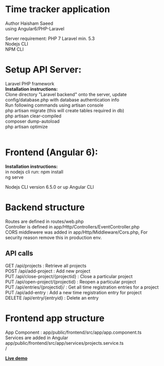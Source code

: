 
# Time tracker application
Author Haisham Saeed <br/>
using Angular6/PHP-Laravel 

Server requirement:
PHP 7
Laravel min. 5.3<br/>
Nodejs CLI <br/>
NPM CLI<br/>

<h1>Setup API Server:</h1>
Laravel PHP framework<br/>
<b>Installation instructions:</b><br/>
Clone directory "Laravel backend" onto the server, 
update config/database.php with database authentication info<br/>
Run following commands using artisan console<br/>
php artisan migrate (this will create tables required in db)<br/>
php artisan clear-compiled<br/> 
composer dump-autoload<br/>
php artisan optimize<br/>
<br/>


<h1>Frontend (Angular 6):</h1>
<b>Installation instructions:</b><br/>
in nodejs cli run: 
npm install<br/>
ng serve

Nodejs CLI version 6.5.0 or up
Angular CLI 


<h1>Backend structure</h1>
Routes are defined in routes/web.php<br/>
Controller is defined in app/Http/Controllers/EventController.php<br/>
CORS middlewere was added in app/Http/Middleware/Cors.php, For security reason remove this in production env.


<h2>API calls</h2>

GET /api/projects : Retrieve all projects<br/>
POST /api/add-project : Add new project<br/>
PUT /api/close-project/{projectid} : Close a particular project<br/>
PUT /api/open-project/{projectid} : Reopen a particular project<br/>
PUT /api/entries/{projectid}/ : Get all time registration entries for a project<br/>
PUT /api/add-entry : Add a new time registration entry for project<br/>
DELETE /api/entry/{entryid} : Delete an entry<br/>



<h1>Frontend app structure</h1>
App Component : app/public/frontend/src/app/app.component.ts<br/>
Services are added in Angular app/public/frontend/src/app/services/projects.service.ts<br/>
/<br/>


<a href="http://54.184.124.76/frontend/timetracker/" target=_blank><b>Live demo</b></a>
